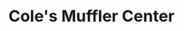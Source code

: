 ---
title: "Cole's Muffler Center"
url: /barre-barre-city/coles-muffler-center/
shop: Autowerkstatt
---